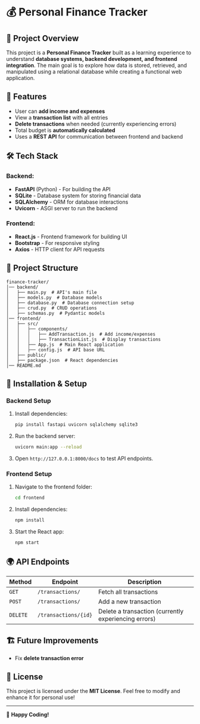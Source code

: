 # 💰 Personal Finance Tracker

## 📌 Project Overview
This project is a **Personal Finance Tracker** built as a learning experience to understand **database systems, backend development, and frontend integration**. The main goal is to explore how data is stored, retrieved, and manipulated using a relational database while creating a functional web application.

## 🚀 Features
- User can **add income and expenses**
- View a **transaction list** with all entries
- **Delete transactions** when needed (currently experiencing errors)
- Total budget is **automatically calculated**
- Uses a **REST API** for communication between frontend and backend

## 🛠 Tech Stack
### Backend:
- **FastAPI** (Python) - For building the API
- **SQLite** - Database system for storing financial data
- **SQLAlchemy** - ORM for database interactions
- **Uvicorn** - ASGI server to run the backend

### Frontend:
- **React.js** - Frontend framework for building UI
- **Bootstrap** - For responsive styling
- **Axios** - HTTP client for API requests

## 📂 Project Structure
```
finance-tracker/
│── backend/
│   ├── main.py  # API's main file
│   ├── models.py  # Database models
│   ├── database.py  # Database connection setup
│   ├── crud.py  # CRUD operations
│   ├── schemas.py  # Pydantic models
│── frontend/
│   ├── src/
│   │   ├── components/
│   │   │   ├── AddTransaction.js  # Add income/expenses
│   │   │   ├── TransactionList.js  # Display transactions
│   │   ├── App.js  # Main React application
│   │   ├── config.js  # API base URL
│   ├── public/
│   ├── package.json  # React dependencies
│── README.md
```

## 🔧 Installation & Setup
### Backend Setup
1. Install dependencies:
    ```bash
    pip install fastapi uvicorn sqlalchemy sqlite3
    ```
2. Run the backend server:
    ```bash
    uvicorn main:app --reload
    ```
3. Open `http://127.0.0.1:8000/docs` to test API endpoints.

### Frontend Setup
1. Navigate to the frontend folder:
    ```bash
    cd frontend
    ```
2. Install dependencies:
    ```bash
    npm install
    ```
3. Start the React app:
    ```bash
    npm start
    ```

## 🌍 API Endpoints
| Method | Endpoint | Description |
|--------|---------|-------------|
| `GET` | `/transactions/` | Fetch all transactions |
| `POST` | `/transactions/` | Add a new transaction |
| `DELETE` | `/transactions/{id}` | Delete a transaction (currently experiencing errors) |

## 🏗 Future Improvements
- Fix **delete transaction error**

## 📜 License
This project is licensed under the **MIT License**. Feel free to modify and enhance it for personal use!

---
🚀 **Happy Coding!**